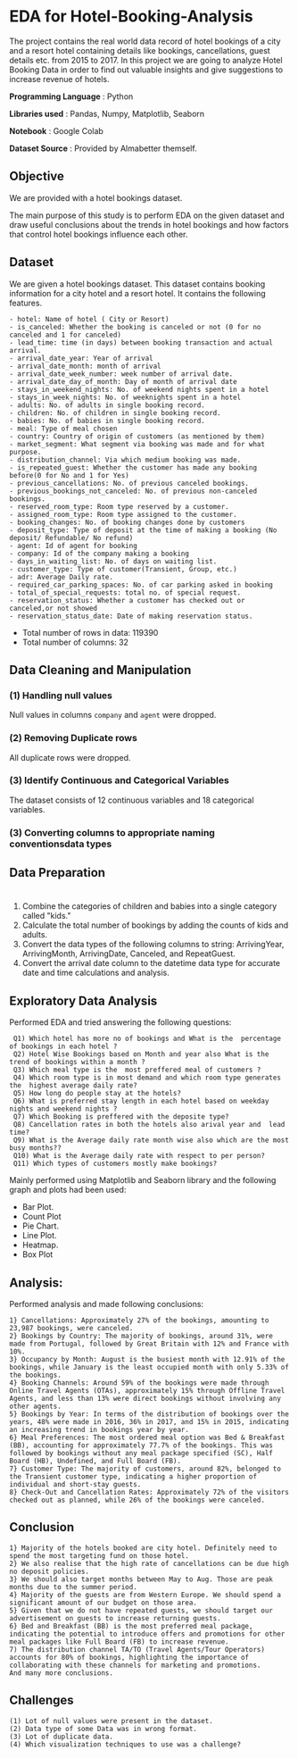 # EDA for Hotel-Booking-Analysis
The project contains the real world data record of hotel bookings of a city and a resort hotel containing details like bookings, cancellations, guest details etc. from 2015 to 2017. In this project we are going to analyze Hotel Booking Data in order to find out valuable insights and give suggestions to increase revenue of hotels.

**Programming Language** : Python

**Libraries used** : Pandas, Numpy, Matplotlib, Seaborn

**Notebook** : Google Colab

**Dataset Source** : Provided by Almabetter themself.

## Objective
We are provided with a hotel bookings dataset.

The main purpose of this study is to perform EDA on the given dataset and draw useful conclusions about the trends in hotel bookings and how factors that control hotel bookings influence each other.

## Dataset 
We are given a hotel bookings dataset. This dataset contains booking information for a city hotel and a resort hotel. It contains the following features.
```
- hotel: Name of hotel ( City or Resort)
- is_canceled: Whether the booking is canceled or not (0 for no canceled and 1 for canceled)
- lead_time: time (in days) between booking transaction and actual arrival.
- arrival_date_year: Year of arrival
- arrival_date_month: month of arrival
- arrival_date_week_number: week number of arrival date.
- arrival_date_day_of_month: Day of month of arrival date
- stays_in_weekend_nights: No. of weekend nights spent in a hotel
- stays_in_week_nights: No. of weeknights spent in a hotel
- adults: No. of adults in single booking record.
- children: No. of children in single booking record.
- babies: No. of babies in single booking record. 
- meal: Type of meal chosen 
- country: Country of origin of customers (as mentioned by them)
- market_segment: What segment via booking was made and for what purpose.
- distribution_channel: Via which medium booking was made.
- is_repeated_guest: Whether the customer has made any booking before(0 for No and 1 for Yes)
- previous_cancellations: No. of previous canceled bookings.
- previous_bookings_not_canceled: No. of previous non-canceled bookings.
- reserved_room_type: Room type reserved by a customer.
- assigned_room_type: Room type assigned to the customer.
- booking_changes: No. of booking changes done by customers
- deposit_type: Type of deposit at the time of making a booking (No deposit/ Refundable/ No refund)
- agent: Id of agent for booking
- company: Id of the company making a booking
- days_in_waiting_list: No. of days on waiting list.
- customer_type: Type of customer(Transient, Group, etc.)
- adr: Average Daily rate.
- required_car_parking_spaces: No. of car parking asked in booking
- total_of_special_requests: total no. of special request.
- reservation_status: Whether a customer has checked out or canceled,or not showed 
- reservation_status_date: Date of making reservation status.
```

- Total number of rows in data: 119390
- Total number of columns: 32

## Data Cleaning and Manipulation

### (1) Handling null values
Null values in columns `company` and `agent` were dropped.

### (2) Removing Duplicate rows
All duplicate rows were dropped.

### (3) Identify Continuous and Categorical Variables
The dataset consists of 12 continuous variables and 18 categorical variables. 

### (3) Converting columns to appropriate naming conventionsdata types

## Data Preparation
#

 1) Combine the categories of children and babies into a single category called "kids."
 2) Calculate the total number of bookings by adding the counts of kids and adults.
 3) Convert the data types of the following columns to string: ArrivingYear, ArrivingMonth, ArrivingDate, Canceled, and RepeatGuest.
 4) Convert the arrival date column to the datetime data type for accurate date and time calculations and analysis.


## Exploratory Data Analysis

Performed EDA and tried answering the following questions:

```
 Q1) Which hotel has more no of bookings and What is the  percentage of bookings in each hotel ?
 Q2) Hotel Wise Bookings based on Month and year also What is the trend of bookings within a month ?
 Q3) Which meal type is the  most preffered meal of customers ?
 Q4) Which room type is in most demand and which room type generates the  highest average daily rate?
 Q5) How long do people stay at the hotels?
 Q6) What is preferred stay length in each hotel based on weekday nights and weekend nights ?
 Q7) Which Booking is preffered with the deposite type?
 Q8) Cancellation rates in both the hotels also arival year and  lead time?
 Q9) What is the Average daily rate month wise also which are the most busy months??
 Q10) What is the Average daily rate with respect to per person?
 Q11) Which types of customers mostly make bookings?
```

Mainly performed using Matplotlib and Seaborn library and the following graph and plots had been used:
   - Bar Plot.
   - Count Plot
   - Pie Chart.
   - Line Plot.
   - Heatmap.
   - Box Plot
             
## Analysis:

Performed analysis and made following conclusions:
```
1} Cancellations: Approximately 27% of the bookings, amounting to 23,987 bookings, were canceled.
2} Bookings by Country: The majority of bookings, around 31%, were made from Portugal, followed by Great Britain with 12% and France with 10%.
3} Occupancy by Month: August is the busiest month with 12.91% of the bookings, while January is the least occupied month with only 5.33% of the bookings.
4} Booking Channels: Around 59% of the bookings were made through Online Travel Agents (OTAs), approximately 15% through Offline Travel Agents, and less than 13% were direct bookings without involving any other agents.
5} Bookings by Year: In terms of the distribution of bookings over the years, 48% were made in 2016, 36% in 2017, and 15% in 2015, indicating an increasing trend in bookings year by year.
6} Meal Preferences: The most ordered meal option was Bed & Breakfast (BB), accounting for approximately 77.7% of the bookings. This was followed by bookings without any meal package specified (SC), Half Board (HB), Undefined, and Full Board (FB).
7} Customer Type: The majority of customers, around 82%, belonged to the Transient customer type, indicating a higher proportion of individual and short-stay guests.
8} Check-Out and Cancellation Rates: Approximately 72% of the visitors checked out as planned, while 26% of the bookings were canceled.
```
## Conclusion

```
1} Majority of the hotels booked are city hotel. Definitely need to spend the most targeting fund on those hotel.
2} We also realise that the high rate of cancellations can be due high no deposit policies.
3} We should also target months between May to Aug. Those are peak months due to the summer period.
4} Majority of the guests are from Western Europe. We should spend a significant amount of our budget on those area.
5} Given that we do not have repeated guests, we should target our advertisement on guests to increase returning guests.	
6} Bed and Breakfast (BB) is the most preferred meal package, indicating the potential to introduce offers and promotions for other meal packages like Full Board (FB) to increase revenue.
7) The distribution channel TA/TO (Travel Agents/Tour Operators) accounts for 80% of bookings, highlighting the importance of collaborating with these channels for marketing and promotions.
And many more conclusions.
```
## Challenges
```
(1) Lot of null values were present in the dataset.
(2) Data type of some Data was in wrong format.
(3) Lot of duplicate data.
(4) Which visualization techniques to use was a challenge?
